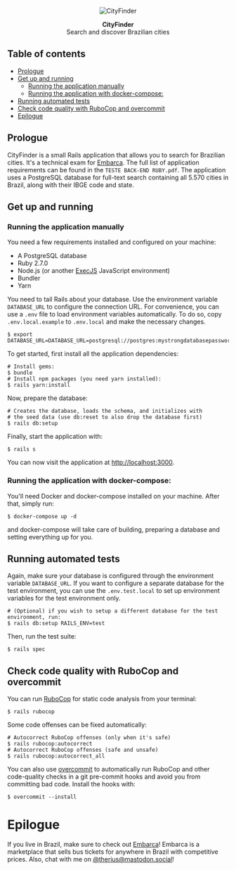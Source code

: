 <p align="center">
  <img src="https://github.com/th3rius/city-finder/assets/43160711/47f92d78-e0bb-4c3a-8edc-7a493fabb308" alt="CityFinder" />
</p>

<p align="center">
  <b>CityFinder</b><br>
  Search and discover Brazilian cities
</p>

## Table of contents

* [Prologue](#prologue)
* [Get up and running](#get-up-and-running)
    * [Running the application manually](#running-the-application-manually)
    * [Running the application with docker-compose:](#running-the-application-with-docker-compose-)
* [Running automated tests](#running-automated-tests)
* [Check code quality with RuboCop and overcommit](#check-code-quality-with-rubocop-and-overcommit)
* [Epilogue](#epilogue)

## Prologue

CityFinder is a small Rails application that allows you to search for Brazilian cities. It's a technical exam
for [Embarca](embarca.ai).
The full list of application requirements can be found in the `TESTE BACK-END RUBY.pdf`.
The application uses a PostgreSQL database for full-text search containing all 5.570 cities in Brazil, along with their
IBGE code and state.

## Get up and running

### Running the application manually

You need a few requirements installed and configured on your machine:

* A PostgreSQL database
* Ruby 2.7.0
* Node.js (or another [ExecJS](https://github.com/rails/execjs) JavaScript environment)
* Bundler
* Yarn

You need to tail Rails about your database. Use the environment variable `DATABASE_URL` to configure the connection URL.
For convenience, you can use a `.env` file to load environment variables automatically. To do so,
copy `.env.local.example`
to `.env.local` and make the necessary changes.

```shell
$ export DATABASE_URL=DATABASE_URL=postgresql://postgres:mystrongdatabasepassword@localhost:5432/city_finder
```

To get started, first install all the application dependencies:

```shell
# Install gems:
$ bundle
# Install npm packages (you need yarn installed):
$ rails yarn:install
```

Now, prepare the database:

```shell
# Creates the database, loads the schema, and initializes with
# the seed data (use db:reset to also drop the database first)
$ rails db:setup
```

Finally, start the application with:
```shell
$ rails s
```

You can now visit the application at [http://localhost:3000](http://localhost:3000).

### Running the application with docker-compose:

You'll need Docker and docker-compose installed on your machine. After that, simply run:

```shell
$ docker-compose up -d
```

and docker-compose will take care of building, preparing a database and setting everything up for you.

## Running automated tests

Again, make sure your database is configured through the environment variable `DATABASE_URL`. If you want to configure a
separate database for the test environment,
you can use the `.env.test.local` to set up environment variables for the test environment only.

```shell
# (Optional) if you wish to setup a different database for the test environment, run:
$ rails db:setup RAILS_ENV=test
```

Then, run the test suite:

```shell
$ rails spec
```

## Check code quality with RuboCop and overcommit

You can run [RuboCop](https://github.com/rubocop/rubocop) for static code analysis from your terminal:

```shell
$ rails rubocop
```

Some code offenses can be fixed automatically:

```shell
# Autocorrect RuboCop offenses (only when it's safe)
$ rails rubocop:autocorrect
# Autocorrect RuboCop offenses (safe and unsafe)
$ rails rubocop:autocorrect_all
```

You can also use [overcommit](https://github.com/sds/overcommit) to automatically run RuboCop and other code-quality
checks
in a git pre-commit hooks and avoid you from committing bad code. Install the hooks with:

```shell
$ overcommit --install
```

# Epilogue

If you live in Brazil, make sure to check out [Embarca](https://www.embarca.ai/)! Embarca is a marketplace that sells
bus tickets for anywhere in Brazil with competitive prices.
Also, chat with me on [@therius@mastodon.social](https://mastodon.social/@therius)!
